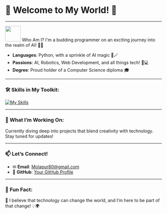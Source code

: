 # 🤖 Welcome to My World! 👋 

---

<img src="https://media.giphy.com/media/VgCDAzcKvsR6OM0uWg/giphy.gif" width="50"> Who Am I?
I'm a budding programmer on an exciting journey into the realm of AI! 🚀✨   
- **Languages**: Python, with a sprinkle of AI magic 🐍🪄  
- **Passions**: AI, Robotics, Web Development, and all things tech! 🔬💻  
- **Degree**: Proud holder of a Computer Science diploma 🎓

---

### 🛠️ Skills in My Toolkit:
[![My Skills](https://skillicons.dev/icons?i=py,cpp,cs,c,mysql,java,html,php,wordpress,linux,js,css)](https://skillicons.dev)

---

### 🚀 What I’m Working On:
Currently diving deep into projects that blend creativity with technology. Stay tuned for updates!

---

### 📫 Let’s Connect!
-  ✉ **Email**: [Molapur80@gmail.com](mailto:Molapur80@gmail.com)  
-  🐙 **GitHub**: [Your GitHub Profile](https://github.com/Molapour80/)  
  

---

### 🌈 Fun Fact:
🍄 I believe that technology can change the world, and I’m here to be part of that change! 💡🌍

